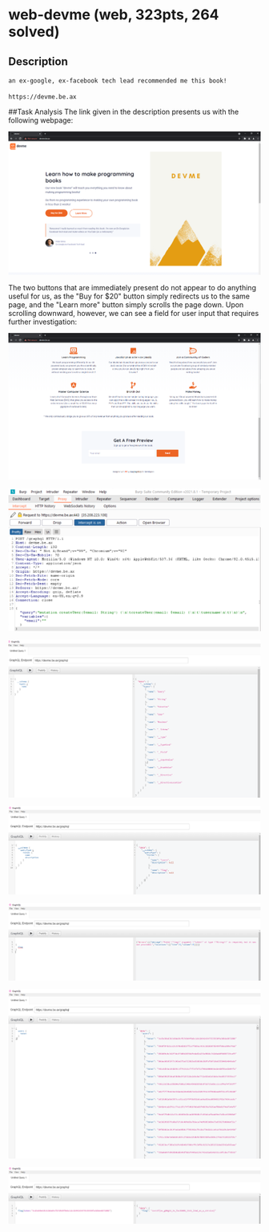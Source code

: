 # web-devme (web, 323pts, 264 solved)

## Description

```
an ex-google, ex-facebook tech lead recommended me this book!

https://devme.be.ax
```

##Task Analysis
The link given in the description presents us with the following webpage:

![Intro](/corCTF-2021/web-devme/screenshots/siteintro.PNG)

The two buttons that are immediately present do not appear to do anything useful for us, as the "Buy for $20" button simply redirects us to the same page, and the "Learn more" button simply scrolls the page down. Upon scrolling downward, however, we can see a field for user input that requires further investigation: 

![User Input](/corCTF-2021/web-devme/screenshots/userinput.PNG)

![Find Graphql](/corCTF-2021/web-devme/screenshots/burpfindgraphql.PNG)

![Introspection](/corCTF-2021/web-devme/screenshots/introspection1.PNG)

![Query types](/corCTF-2021/web-devme/screenshots/query_query_types.PNG)

![Token_Required](/corCTF-2021/web-devme/screenshots/flag_requires_token.PNG)

![Token](/corCTF-2021/web-devme/screenshots/query_token.PNG)

![Flag](/corCTF-2021/web-devme/screenshots/foundflag.PNG)
